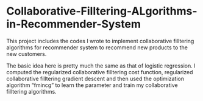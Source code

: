 # Collaborative-Filltering-ALgorithms-in-Recommender-System

This project includes the codes I wrote to implement collaborative filltering algorithms for recommender system to recommend new products to the new customers.

The basic idea here is pretty much the same as that of logistic regression. I computed the regularized collaborative filltering cost function, regularized collaborative filltering gradient descent and then used the optimization algorithm “fmincg” to learn the parameter and train my collaborative filltering algorithms.
